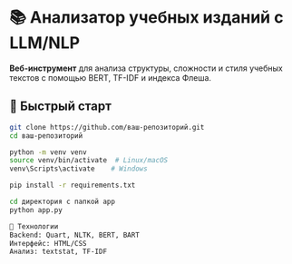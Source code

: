 # 📚 Анализатор учебных изданий с LLM/NLP

**Веб-инструмент** для анализа структуры, сложности и стиля учебных текстов с помощью BERT, TF-IDF и индекса Флеша.

## 🚀 Быстрый старт
```bash
git clone https://github.com/ваш-репозиторий.git
cd ваш-репозиторий

python -m venv venv
source venv/bin/activate  # Linux/macOS
venv\Scripts\activate    # Windows

pip install -r requirements.txt

cd директория с папкой app
python app.py

🔧 Технологии
Backend: Quart, NLTK, BERT, BART
Интерфейс: HTML/CSS
Анализ: textstat, TF-IDF
